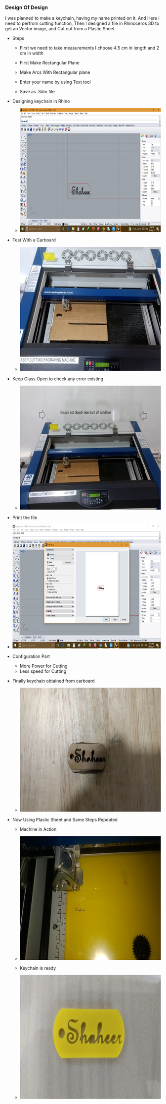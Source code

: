 ### Design Of Design

  I was planned to make a keychain, having my name printed on it. And Here i need to perfrom cutting function,
    Then I designed a file in Rhinoceros 3D to get an Vector image, and Cut out from a Plastic Sheet. 
    
- Steps
  
   - First we need to take measurements I choose 4.5 cm in length and 2 cm in width
    
   - First Make Rectangular Plane 
   
   - Make Arcs With Rectangular plane 
   
   - Enter your name by using Text tool
   
   - Save as .3dm file 
   
- Designing keychain in Rhino

  - <img src="d1.png" Height="400" Width="711">
  
- Test With a Carboard

  - <img src="Test.jpg" Height="400" Width="711">

- Keep Glass Open to check any error existing

  - <img src="sec1.jpg" Height="400" Width="711">
  
-  Print the file

  - <img src="p99.png" Height="400" Width="711">
  
- Configuration Part 

   - More Power for Cutting
   - Less speed for Cutting
   
- Finally keychain obtained from carboard
  
  - <img src="t8.jpg" Height="400" Width="711">
  
- Now Using Plastic Sheet and Same Steps Repeated

  - Machine in Action

  - <img src="a3.jpg" Height="400" Width="711">
  
  - Keychain is ready
  
  - <img src="p1.jpg" Height="400" Width="711">

